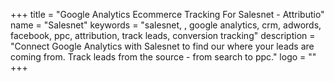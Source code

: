 +++
title = "Google Analytics Ecommerce Tracking For Salesnet - Attributio"
name = "Salesnet"
keywords = "salesnet, , google analytics, crm, adwords, facebook, ppc, attribution, track leads, conversion tracking"
description = "Connect Google Analytics with Salesnet to find our where your leads are coming from. Track leads from the source - from search to ppc."
logo = ""
+++
